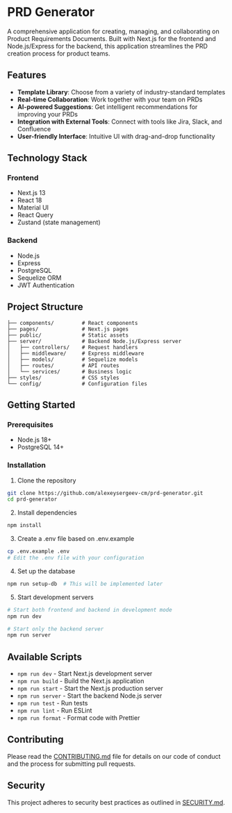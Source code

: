 # PRD Generator

A comprehensive application for creating, managing, and collaborating on Product Requirements Documents. Built with Next.js for the frontend and Node.js/Express for the backend, this application streamlines the PRD creation process for product teams.

## Features

- **Template Library**: Choose from a variety of industry-standard templates
- **Real-time Collaboration**: Work together with your team on PRDs
- **AI-powered Suggestions**: Get intelligent recommendations for improving your PRDs
- **Integration with External Tools**: Connect with tools like Jira, Slack, and Confluence
- **User-friendly Interface**: Intuitive UI with drag-and-drop functionality

## Technology Stack

### Frontend
- Next.js 13
- React 18
- Material UI
- React Query
- Zustand (state management)

### Backend
- Node.js
- Express
- PostgreSQL
- Sequelize ORM
- JWT Authentication

## Project Structure

```
├── components/         # React components
├── pages/              # Next.js pages
├── public/             # Static assets
├── server/             # Backend Node.js/Express server
│   ├── controllers/    # Request handlers
│   ├── middleware/     # Express middleware
│   ├── models/         # Sequelize models
│   ├── routes/         # API routes
│   └── services/       # Business logic
├── styles/             # CSS styles
└── config/             # Configuration files
```

## Getting Started

### Prerequisites

- Node.js 18+
- PostgreSQL 14+

### Installation

1. Clone the repository
```bash
git clone https://github.com/alexeysergeev-cm/prd-generator.git
cd prd-generator
```

2. Install dependencies
```bash
npm install
```

3. Create a .env file based on .env.example
```bash
cp .env.example .env
# Edit the .env file with your configuration
```

4. Set up the database
```bash
npm run setup-db  # This will be implemented later
```

5. Start development servers
```bash
# Start both frontend and backend in development mode
npm run dev

# Start only the backend server
npm run server
```

## Available Scripts

- `npm run dev` - Start Next.js development server
- `npm run build` - Build the Next.js application
- `npm run start` - Start the Next.js production server
- `npm run server` - Start the backend Node.js server
- `npm run test` - Run tests
- `npm run lint` - Run ESLint
- `npm run format` - Format code with Prettier

## Contributing

Please read the [CONTRIBUTING.md](CONTRIBUTING.md) file for details on our code of conduct and the process for submitting pull requests.

## Security

This project adheres to security best practices as outlined in [SECURITY.md](SECURITY.md).
